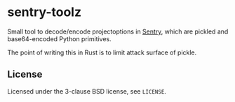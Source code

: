 # sentry-toolz

Small tool to decode/encode projectoptions in
[Sentry](https://github.com/getsentry/sentry), which are pickled and
base64-encoded Python primitives.

The point of writing this in Rust is to limit attack surface of pickle.

## License

Licensed under the 3-clause BSD license, see ``LICENSE``.
